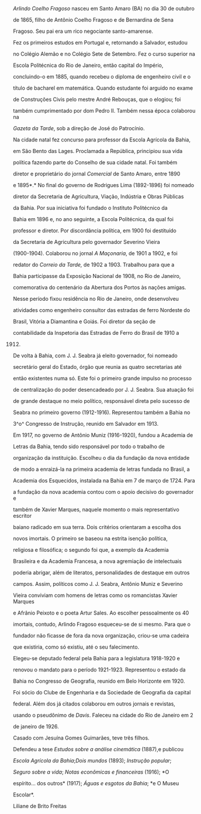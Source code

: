 

*Arlindo Coelho Fragoso* nasceu em Santo Amaro (BA) no dia 30 de outubro

de 1865, filho de Antônio Coelho Fragoso e de Bernardina de Sena

Fragoso. Seu pai era um rico negociante santo-amarense.



Fez os primeiros estudos em Portugal e, retornando a Salvador, estudou

no Colégio Alemão e no Colégio Sete de Setembro. Fez o curso superior na

Escola Politécnica do Rio de Janeiro, então capital do Império,

concluindo-o em 1885, quando recebeu o diploma de engenheiro civil e o

título de bacharel em matemática. Quando estudante foi arguido no exame

de Construções Civis pelo mestre André Rebouças, que o elogiou; foi

também cumprimentado por dom Pedro II. Também nessa época colaborou na

*Gazeta da Tarde*, sob a direção de José do Patrocínio.



Na cidade natal fez concurso para professor da Escola Agrícola da Bahia,

em São Bento das Lages. Proclamada a República, principiou sua vida

política fazendo parte do Conselho de sua cidade natal. Foi também

diretor e proprietário do jornal *Comercial* de Santo Amaro, entre 1890

e 1895*.* No final do governo de Rodrigues Lima (1892-1896) foi nomeado

diretor da Secretaria de Agricultura, Viação, Indústria e Obras Públicas

da Bahia. Por sua iniciativa foi fundado o Instituto Politécnico da

Bahia em 1896 e, no ano seguinte, a Escola Politécnica, da qual foi

professor e diretor. Por discordância política, em 1900 foi destituído

da Secretaria de Agricultura pelo governador Severino Vieira

(1900-1904). Colaborou no jornal *A Maçonaria*, de 1901 a 1902, e foi

redator do *Correio da Tarde,* de 1902 a 1903. Trabalhou para que a

Bahia participasse da Exposição Nacional de 1908, no Rio de Janeiro,

comemorativa do centenário da Abertura dos Portos às nações amigas.

Nesse período fixou residência no Rio de Janeiro, onde desenvolveu

atividades como engenheiro consultor das estradas de ferro Nordeste do

Brasil, Vitória a Diamantina e Goiás. Foi diretor da seção de

contabilidade da Inspetoria das Estradas de Ferro do Brasil de 1910 a

1912.



De volta à Bahia, com J. J. Seabra já eleito governador, foi nomeado

secretário geral do Estado, órgão que reunia as quatro secretarias até

então existentes numa só. Este foi o primeiro grande impulso no processo

de centralização do poder desencadeado por J. J. Seabra. Sua atuação foi

de grande destaque no meio político, responsável direta pelo sucesso de

Seabra no primeiro governo (1912-1916). Representou também a Bahia no

3^o^ Congresso de Instrução, reunido em Salvador em 1913.



Em 1917, no governo de Antônio Muniz (1916-1920), fundou a Academia de

Letras da Bahia, tendo sido responsável por todo o trabalho de

organização da instituição. Escolheu o dia da fundação da nova entidade

de modo a enraizá-la na primeira academia de letras fundada no Brasil, a

Academia dos Esquecidos, instalada na Bahia em 7 de março de 1724. Para

a fundação da nova academia contou com o apoio decisivo do governador e

também de Xavier Marques, naquele momento o mais representativo escritor

baiano radicado em sua terra. Dois critérios orientaram a escolha dos

novos imortais. O primeiro se baseou na estrita isenção política,

religiosa e filosófica; o segundo foi que, a exemplo da Academia

Brasileira e da Academia Francesa, a nova agremiação de intelectuais

poderia abrigar, além de literatos, personalidades de destaque em outros

campos. Assim, políticos como J. J. Seabra, Antônio Muniz e Severino

Vieira conviviam com homens de letras como os romancistas Xavier Marques

e Afrânio Peixoto e o poeta Artur Sales. Ao escolher pessoalmente os 40

imortais, contudo, Arlindo Fragoso esqueceu-se de si mesmo. Para que o

fundador não ficasse de fora da nova organização, criou-se uma cadeira

que existiria, como só existiu, até o seu falecimento.



Elegeu-se deputado federal pela Bahia para a legislatura 1918-1920 e

renovou o mandato para o período 1921-1923. Representou o estado da

Bahia no Congresso de Geografia, reunido em Belo Horizonte em 1920.



Foi sócio do Clube de Engenharia e da Sociedade de Geografia da capital

federal. Além dos já citados colaborou em outros jornais e revistas,

usando o pseudônimo de *Davis*. Faleceu na cidade do Rio de Janeiro em 2

de janeiro de 1926.



Casado com Jesuína Gomes Guimarães, teve três filhos.



Defendeu a tese *Estudos sobre a análise cinemática* (1887),e publicou

*Escola Agrícola da Bahia*;*Dois mundos* (1893); *Instrução popular*;

*Seguro sobre a vida*; *Notas econômicas e financeiras* (1916); *O

espírito… dos outros* (1917); *Águas e esgotos da Bahia*; *e O Museu

Escolar*.



Liliane de Brito Freitas



